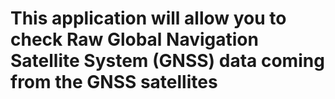 # This application will allow you to check Raw Global Navigation Satellite System (GNSS) data coming from the GNSS satellites
